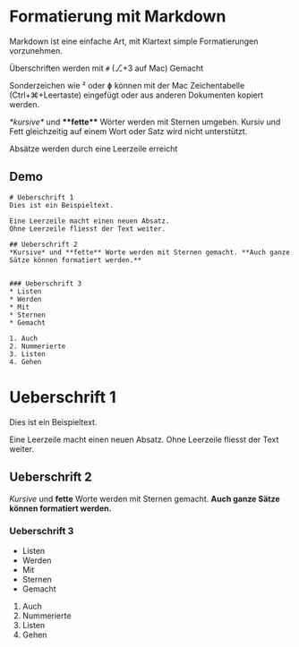 # Formatierung mit Markdown

Markdown ist eine einfache Art, mit Klartext simple Formatierungen vorzunehmen.

Überschriften werden mit `#` (⎇+3 auf Mac) Gemacht

Sonderzeichen wie ² oder ɸ können mit der Mac Zeichentabelle (Ctrl+⌘+Leertaste) eingefügt oder aus anderen Dokumenten kopiert werden.

*\*kursive\** und **\*\*fette\*\*** Wörter werden mit Sternen umgeben.
Kursiv und Fett gleichzeitig auf einem Wort oder Satz wird nicht unterstützt.

Absätze werden durch eine Leerzeile erreicht

## Demo

```
# Ueberschrift 1
Dies ist ein Beispieltext.

Eine Leerzeile macht einen neuen Absatz.
Ohne Leerzeile fliesst der Text weiter.

## Ueberschrift 2
*Kursive* und **fette** Worte werden mit Sternen gemacht. **Auch ganze Sätze können formatiert werden.**


### Ueberschrift 3
* Listen
* Werden
* Mit
* Sternen
* Gemacht

1. Auch
2. Nummerierte
3. Listen
4. Gehen
```
# Ueberschrift 1
Dies ist ein Beispieltext.

Eine Leerzeile macht einen neuen Absatz.
Ohne Leerzeile fliesst der Text weiter.

## Ueberschrift 2
*Kursive* und **fette** Worte werden mit Sternen gemacht. **Auch ganze Sätze können formatiert werden.**


### Ueberschrift 3
* Listen
* Werden
* Mit
* Sternen
* Gemacht

1. Auch
2. Nummerierte
3. Listen
4. Gehen
